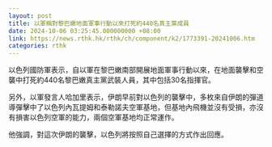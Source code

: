 ```yaml
---
layout: post
title: 以軍稱對黎巴嫩地面軍事行動以來打死約440名真主黨成員
date: 2024-10-06 03:25:45.000000000 +08:00
link: https://news.rthk.hk/rthk/ch/component/k2/1773391-20241006.htm
categories: rthk
---
```


以色列國防軍表示，自以軍在黎巴嫩南部開展地面軍事行動以來，在地面襲擊和空襲中打死約440名黎巴嫩真主黨武裝人員，其中包括30名指揮官。

另外，以軍發言人哈加里表示，伊朗早前對以色列的襲擊中，多枚來自伊朗的彈道導彈擊中了以色列內瓦提姆和泰勒諾夫空軍基地，但基地內飛機並沒有受損，亦沒有損害以色列空軍的能力，兩個空軍基地均正常運作。

他強調，對這次伊朗的襲擊，以色列將按照自己選擇的方式作出回應。
